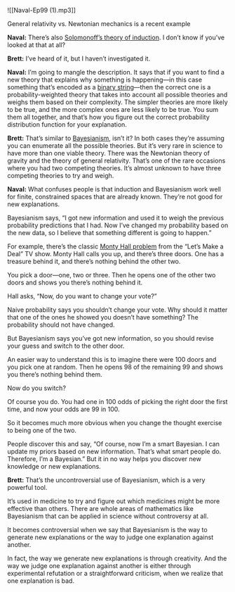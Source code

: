 ![[Naval-Ep99 (1).mp3]]


General relativity vs. Newtonian mechanics is a recent example

**Naval:** There’s also [Solomonoff’s theory of induction](https://en.wikipedia.org/wiki/Solomonoff%27s_theory_of_inductive_inference). I don’t know if you’ve looked at that at all?

**Brett:** I’ve heard of it, but I haven’t investigated it.

**Naval:** I’m going to mangle the description. It says that if you want to find a new theory that explains why something is happening—in this case something that’s encoded as a [binary string](https://en.wikipedia.org/wiki/Binary_code)—then the correct one is a probability-weighted theory that takes into account all possible theories and weighs them based on their complexity. The simpler theories are more likely to be true, and the more complex ones are less likely to be true. You sum them all together, and that’s how you figure out the correct probability distribution function for your explanation.

**Brett:** That’s similar to [Bayesianism](https://en.wikipedia.org/wiki/Bayesian_inference), isn’t it? In both cases they’re assuming you can enumerate all the possible theories. But it’s very rare in science to have more than one viable theory. There was the Newtonian theory of gravity and the theory of general relativity. That’s one of the rare occasions where you had two competing theories. It’s almost unknown to have three competing theories to try and weigh.

**Naval:** What confuses people is that induction and Bayesianism work well for finite, constrained spaces that are already known. They’re not good for new explanations.

Bayesianism says, “I got new information and used it to weigh the previous probability predictions that I had. Now I’ve changed my probability based on the new data, so I believe that something different is going to happen.”

For example, there’s the classic [Monty Hall problem](https://en.wikipedia.org/wiki/Monty_Hall_problem) from the “Let’s Make a Deal” TV show. Monty Hall calls you up, and there’s three doors. One has a treasure behind it, and there’s nothing behind the other two.

You pick a door—one, two or three. Then he opens one of the other two doors and shows you there’s nothing behind it.

Hall asks, “Now, do you want to change your vote?”

Naive probability says you shouldn’t change your vote. Why should it matter that one of the ones he showed you doesn’t have something? The probability should not have changed.

But Bayesianism says you’ve got new information, so you should revise your guess and switch to the other door. 

An easier way to understand this is to imagine there were 100 doors and you pick one at random. Then he opens 98 of the remaining 99 and shows you there’s nothing behind them.

Now do you switch?

Of course you do. You had one in 100 odds of picking the right door the first time, and now your odds are 99 in 100.

So it becomes much more obvious when you change the thought exercise to being one of the two.

People discover this and say, “Of course, now I’m a smart Bayesian. I can update my priors based on new information. That’s what smart people do. Therefore, I’m a Bayesian.” But it in no way helps you discover new knowledge or new explanations.

**Brett:** That’s the uncontroversial use of Bayesianism, which is a very powerful tool.

It’s used in medicine to try and figure out which medicines might be more effective than others. There are whole areas of mathematics like Bayesianism that can be applied in science without controversy at all.

It becomes controversial when we say that Bayesianism is the way to generate new explanations or the way to judge one explanation against another.

In fact, the way we generate new explanations is through creativity. And the way we judge one explanation against another is either through experimental refutation or a straightforward criticism, when we realize that one explanation is bad.
